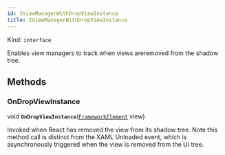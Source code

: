 ```yaml
---
id: IViewManagerWithDropViewInstance
title: IViewManagerWithDropViewInstance
---
```


Kind: `interface`



Enables view managers to track when views areremoved from the shadow tree.



## Methods
### OnDropViewInstance
void **`OnDropViewInstance`**([`FrameworkElement`](https://docs.microsoft.com/uwp/api/Windows.UI.Xaml.FrameworkElement) view)

Invoked when React has removed the view from its shadow tree. Note this method call is distinct from the XAML Unloaded event, which is asynchronously triggered when the view is removed from the UI tree.




